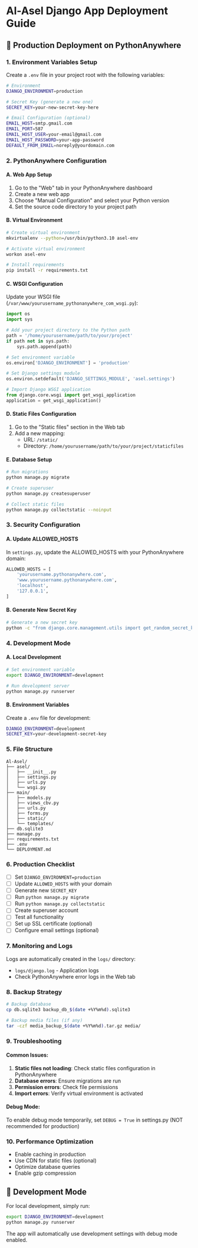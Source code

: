 # Al-Asel Django App Deployment Guide

## 🚀 Production Deployment on PythonAnywhere

### 1. Environment Variables Setup

Create a `.env` file in your project root with the following variables:

```bash
# Environment
DJANGO_ENVIRONMENT=production

# Secret Key (generate a new one)
SECRET_KEY=your-new-secret-key-here

# Email Configuration (optional)
EMAIL_HOST=smtp.gmail.com
EMAIL_PORT=587
EMAIL_HOST_USER=your-email@gmail.com
EMAIL_HOST_PASSWORD=your-app-password
DEFAULT_FROM_EMAIL=noreply@yourdomain.com
```

### 2. PythonAnywhere Configuration

#### A. Web App Setup
1. Go to the "Web" tab in your PythonAnywhere dashboard
2. Create a new web app
3. Choose "Manual Configuration" and select your Python version
4. Set the source code directory to your project path

#### B. Virtual Environment
```bash
# Create virtual environment
mkvirtualenv --python=/usr/bin/python3.10 asel-env

# Activate virtual environment
workon asel-env

# Install requirements
pip install -r requirements.txt
```

#### C. WSGI Configuration
Update your WSGI file (`/var/www/yourusername_pythonanywhere_com_wsgi.py`):

```python
import os
import sys

# Add your project directory to the Python path
path = '/home/yourusername/path/to/your/project'
if path not in sys.path:
    sys.path.append(path)

# Set environment variable
os.environ['DJANGO_ENVIRONMENT'] = 'production'

# Set Django settings module
os.environ.setdefault('DJANGO_SETTINGS_MODULE', 'asel.settings')

# Import Django WSGI application
from django.core.wsgi import get_wsgi_application
application = get_wsgi_application()
```

#### D. Static Files Configuration
1. Go to the "Static files" section in the Web tab
2. Add a new mapping:
   - URL: `/static/`
   - Directory: `/home/yourusername/path/to/your/project/staticfiles`

#### E. Database Setup
```bash
# Run migrations
python manage.py migrate

# Create superuser
python manage.py createsuperuser

# Collect static files
python manage.py collectstatic --noinput
```

### 3. Security Configuration

#### A. Update ALLOWED_HOSTS
In `settings.py`, update the ALLOWED_HOSTS with your PythonAnywhere domain:
```python
ALLOWED_HOSTS = [
    'yourusername.pythonanywhere.com',
    'www.yourusername.pythonanywhere.com',
    'localhost',
    '127.0.0.1',
]
```

#### B. Generate New Secret Key
```bash
# Generate a new secret key
python -c "from django.core.management.utils import get_random_secret_key; print(get_random_secret_key())"
```

### 4. Development Mode

#### A. Local Development
```bash
# Set environment variable
export DJANGO_ENVIRONMENT=development

# Run development server
python manage.py runserver
```

#### B. Environment Variables
Create a `.env` file for development:
```bash
DJANGO_ENVIRONMENT=development
SECRET_KEY=your-development-secret-key
```

### 5. File Structure

```
Al-Asel/
├── asel/
│   ├── __init__.py
│   ├── settings.py
│   ├── urls.py
│   └── wsgi.py
├── main/
│   ├── models.py
│   ├── views_cbv.py
│   ├── urls.py
│   ├── forms.py
│   ├── static/
│   └── templates/
├── db.sqlite3
├── manage.py
├── requirements.txt
├── .env
└── DEPLOYMENT.md
```

### 6. Production Checklist

- [ ] Set `DJANGO_ENVIRONMENT=production`
- [ ] Update `ALLOWED_HOSTS` with your domain
- [ ] Generate new `SECRET_KEY`
- [ ] Run `python manage.py migrate`
- [ ] Run `python manage.py collectstatic`
- [ ] Create superuser account
- [ ] Test all functionality
- [ ] Set up SSL certificate (optional)
- [ ] Configure email settings (optional)

### 7. Monitoring and Logs

Logs are automatically created in the `logs/` directory:
- `logs/django.log` - Application logs
- Check PythonAnywhere error logs in the Web tab

### 8. Backup Strategy

```bash
# Backup database
cp db.sqlite3 backup_db_$(date +%Y%m%d).sqlite3

# Backup media files (if any)
tar -czf media_backup_$(date +%Y%m%d).tar.gz media/
```

### 9. Troubleshooting

#### Common Issues:
1. **Static files not loading**: Check static files configuration in PythonAnywhere
2. **Database errors**: Ensure migrations are run
3. **Permission errors**: Check file permissions
4. **Import errors**: Verify virtual environment is activated

#### Debug Mode:
To enable debug mode temporarily, set `DEBUG = True` in settings.py (NOT recommended for production)

### 10. Performance Optimization

- Enable caching in production
- Use CDN for static files (optional)
- Optimize database queries
- Enable gzip compression

## 🔧 Development Mode

For local development, simply run:
```bash
export DJANGO_ENVIRONMENT=development
python manage.py runserver
```

The app will automatically use development settings with debug mode enabled.
